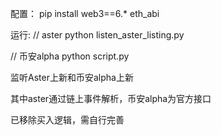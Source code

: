 配置：
pip install web3==6.* eth_abi

运行:
// aster
python listen_aster_listing.py

// 币安alpha
python script.py

监听Aster上新和币安alpha上新

其中aster通过链上事件解析，币安alpha为官方接口

已移除买入逻辑，需自行完善
